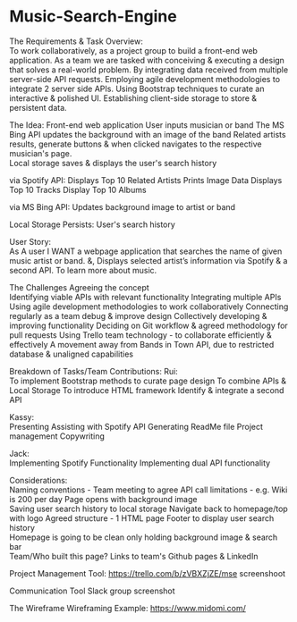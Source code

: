 # Music-Search-Engine
 
The Requirements & Task Overview:  
To work collaboratively, as a project group to build a front-end web application. 
As a team we are tasked with conceiving & executing a design that solves a real-world problem. 
By integrating data received from multiple server-side API requests. 
Employing agile development methodologies to integrate 2 server side APIs. 
Using Bootstrap techniques to curate an interactive & polished UI. 
Establishing client-side storage to store & persistent data.

The Idea: 
Front-end web application
User inputs musician or band
The MS Bing API updates the background with an image of the band 
Related artists results, generate buttons & when clicked navigates to the respective musician's page.  
Local storage saves & displays the user's search history 

via Spotify API: 
    Displays Top 10 Related Artists
    Prints Image Data
    Displays Top 10 Tracks 
    Display Top 10 Albums

via MS Bing API: 
    Updates background image to artist or band 
   

Local Storage Persists: 
    User's search history 

User Story:  
As A user
I WANT a webpage application that searches the name of given music artist or band. 
&, Displays selected artist’s information via Spotify & a second API. 
To learn more about music.

The Challenges 
Agreeing the concept  
Identifying viable APIs with relevant functionality 
Integrating multiple APIs
Using agile development methodologies to work collaboratively
Connecting regularly as a team debug & improve design 
Collectively developing & improving functionality 
Deciding on Git workflow & agreed methodology for pull requests
Using Trello team technology - to collaborate efficiently & effectively
A movement away from Bands in Town API, due to restricted database & unaligned capabilities

Breakdown of Tasks/Team Contributions: 
Rui:   
To implement Bootstrap methods to curate page design 
To combine APIs & Local Storage 
To introduce HTML framework 
Identify & integrate a second API

Kassy:  
Presenting 
Assisting with Spotify API 
Generating ReadMe file 
Project management 
Copywriting

Jack:  
Implementing Spotify Functionality 
Implementing dual API functionality

Considerations:  
Naming conventions - Team meeting to agree 
API call limitations - e.g. Wiki is 200 per day
Page opens with background image   
Saving user search history to local storage 
Navigate back to homepage/top with logo 
Agreed structure - 1 HTML page 
Footer to display user search history  
Homepage is going to be clean only holding background image & search bar  
Team/Who built this page? Links to team's Github pages & LinkedIn 

Project Management Tool: 
https://trello.com/b/zVBXZjZE/mse 
screenshoot 

Communication Tool 
Slack group screenshot

The Wireframe
Wireframing Example:  https://www.midomi.com/ 